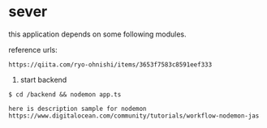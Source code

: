 # sever

this application depends on some following modules.

reference urls:
```
https://qiita.com/ryo-ohnishi/items/3653f7583c8591eef333
```

1. start backend
```
$ cd /backend && nodemon app.ts

here is description sample for nodemon
https://www.digitalocean.com/community/tutorials/workflow-nodemon-jas
```




